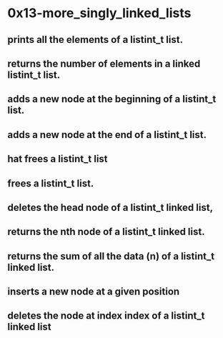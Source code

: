 # 0x13-more_singly_linked_lists
## prints all the elements of a listint_t list.
## returns the number of elements in a linked listint_t list.
## adds a new node at the beginning of a listint_t list.
## adds a new node at the end of a listint_t list.
## hat frees a listint_t list
## frees a listint_t list.
## deletes the head node of a listint_t linked list,
##  returns the nth node of a listint_t linked list.
## returns the sum of all the data (n) of a listint_t linked list.
## inserts a new node at a given position
## deletes the node at index index of a listint_t linked list
